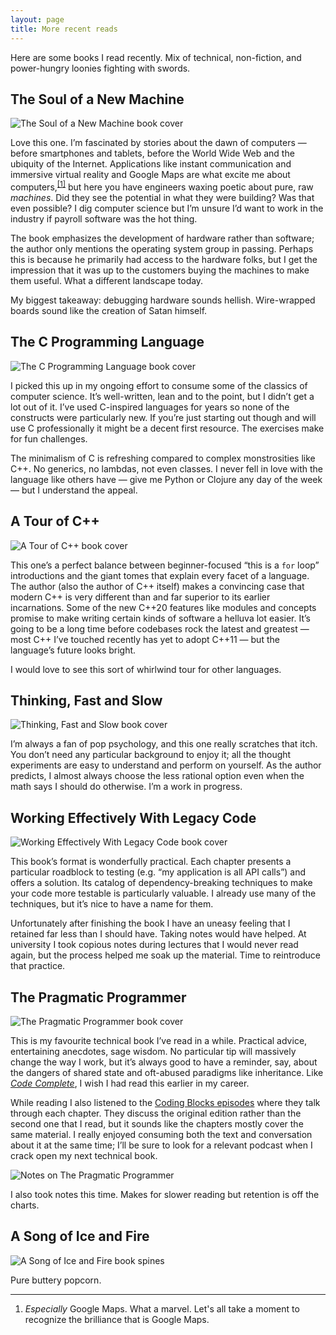 ```yaml
---
layout: page
title: More recent reads
---
```


<p>Here are some books I read recently. Mix of technical, non-fiction, and power-hungry loonies fighting with swords.</p><h2 id="the-soul-of-a-new-machine">The Soul of a New Machine</h2><p><img alt="The Soul of a New Machine book cover" srcset="/images/soul-of-a-new-machine.jpg 1x, /images/soul-of-a-new-machine@2x.jpg 2x" src="/images/soul-of-a-new-machine.jpg" /></p><p>Love this one. I’m fascinated by stories about the dawn of computers — before smartphones and tablets, before the World Wide Web and the ubiquity of the Internet. Applications like instant communication and immersive virtual reality and Google Maps are what excite me about computers,<sup><a href="#fn1" id="r1">[1]</a></sup> but here you have engineers waxing poetic about pure, raw <em>machines</em>. Did they see the potential in what they were building? Was that even possible? I dig computer science but I’m unsure I’d want to work in the industry if payroll software was the hot thing.</p><p>The book emphasizes the development of hardware rather than software; the author only mentions the operating system group in passing. Perhaps this is because he primarily had access to the hardware folks, but I get the impression that it was up to the customers buying the machines to make them useful. What a different landscape today.</p><p>My biggest takeaway: debugging hardware sounds hellish. Wire-wrapped boards sound like the creation of Satan himself.</p><h2 id="the-c-programming-language">The C Programming Language</h2><p><img alt="The C Programming Language book cover" srcset="/images/c-programming-language.jpg 1x, /images/c-programming-language@2x.jpg 2x" src="/images/c-programming-language.jpg" /></p><p>I picked this up in my ongoing effort to consume some of the classics of computer science. It’s well-written, lean and to the point, but I didn’t get a lot out of it. I’ve used C-inspired languages for years so none of the constructs were particularly new. If you’re just starting out though and will use C professionally it might be a decent first resource. The exercises make for fun challenges.</p><p>The minimalism of C is refreshing compared to complex monstrosities like C++. No generics, no lambdas, not even classes. I never fell in love with the language like others have — give me Python or Clojure any day of the week — but I understand the appeal.</p><h2 id="a-tour-of-c">A Tour of C++</h2><p><img alt="A Tour of C++ book cover" src="/images/tour-of-cpp.png" /></p><p>This one’s a perfect balance between beginner-focused “this is a <code class="language-plaintext highlighter-rouge">for</code> loop” introductions and the giant tomes that explain every facet of a language. The author (also the author of C++ itself) makes a convincing case that modern C++ is very different than and far superior to its earlier incarnations. Some of the new C++20 features like modules and concepts promise to make writing certain kinds of software a helluva lot easier. It’s going to be a long time before codebases rock the latest and greatest — most C++ I’ve touched recently has yet to adopt C++11 — but the language’s future looks bright.</p><p>I would love to see this sort of whirlwind tour for other languages.</p><h2 id="thinking-fast-and-slow">Thinking, Fast and Slow</h2><p><img alt="Thinking, Fast and Slow book cover" srcset="/images/thinking-fast-and-slow.jpg 1x, /images/thinking-fast-and-slow@2x.jpg 2x" src="/images/thinking-fast-and-slow.jpg" /></p><p>I’m always a fan of pop psychology, and this one really scratches that itch. You don’t need any particular background to enjoy it; all the thought experiments are easy to understand and perform on yourself. As the author predicts, I almost always choose the less rational option even when the math says I should do otherwise. I’m a work in progress.</p><h2 id="working-effectively-with-legacy-code">Working Effectively With Legacy Code</h2><p><img alt="Working Effectively With Legacy Code book cover" srcset="/images/working-effectively-with-legacy-code.jpg 1x, /images/working-effectively-with-legacy-code@2x.jpg 2x" src="/images/working-effectively-with-legacy-code.jpg" /></p><p>This book’s format is wonderfully practical. Each chapter presents a particular roadblock to testing (e.g. “my application is all API calls”) and offers a solution. Its catalog of dependency-breaking techniques to make your code more testable is particularly valuable. I already use many of the techniques, but it’s nice to have a name for them.</p><p>Unfortunately after finishing the book I have an uneasy feeling that I retained far less than I should have. Taking notes would have helped. At university I took copious notes during lectures that I would never read again, but the process helped me soak up the material. Time to reintroduce that practice.</p><h2 id="the-pragmatic-programmer">The Pragmatic Programmer</h2><p><img alt="The Pragmatic Programmer book cover" srcset="/images/pragmatic-programmer.jpg 1x, /images/pragmatic-programmer@2x.jpg 2x" src="/images/pragmatic-programmer.jpg" /></p><p>This is my favourite technical book I’ve read in a while. Practical advice, entertaining anecdotes, sage wisdom. No particular tip will massively change the way I work, but it’s always good to have a reminder, say, about the dangers of shared state and oft-abused paradigms like inheritance. Like <a href="https://www.amazon.com/gp/product/0735619670/"><em>Code Complete</em></a>, I wish I had read this earlier in my career.</p><p>While reading I also listened to the <a href="https://www.codingblocks.net/tag/the-pragmatic-programmer/">Coding Blocks episodes</a> where they talk through each chapter. They discuss the original edition rather than the second one that I read, but it sounds like the chapters mostly cover the same material. I really enjoyed consuming both the text and conversation about it at the same time; I’ll be sure to look for a relevant podcast when I crack open my next technical book.</p><p><img alt="Notes on The Pragmatic Programmer" srcset="/images/pragmatic-programmer-notes.jpg 1x, /images/pragmatic-programmer-notes@2x.jpg 2x" src="/images/pragmatic-programmer-notes.jpg" /></p><p>I also took notes this time. Makes for slower reading but retention is off the charts.</p><h2 id="a-song-of-ice-and-fire">A Song of Ice and Fire</h2><p><img alt="A Song of Ice and Fire book spines" srcset="/images/song-of-ice-and-fire.jpg 1x, /images/song-of-ice-and-fire@2x.jpg 2x" src="/images/song-of-ice-and-fire.jpg" /></p><p>Pure buttery popcorn.</p><hr /><ol class="footnotes"><li id="fn1"><em>Especially</em> Google Maps. What a marvel. Let's all take a moment to recognize the brilliance that is Google Maps.</li></ol>
